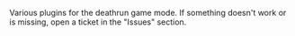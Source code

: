 Various plugins for the deathrun game mode. If something doesn't work or is missing, open a ticket in the "Issues" section.
